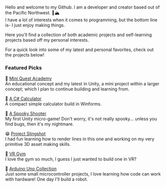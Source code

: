 Hello and welcome to my Github. I am a developer and creator based out of the Pacific Northwest. :evergreen_tree::mountain_snow:
</br>I have a lot of interests when it comes to programming, but the bottom line is- I just enjoy making things. 

Here you'll find a collection of both academic projects and self-learning projects based off my personal interests.

For a quick look into some of my latest and personal favorites, check out the projects below!

### Featured Picks
:brain: [Mini Quest Academy](https://github.com/MMdevworks/project_spell)
</br>An educational concept and my latest in Unity, a mini project within a larger concept; which I plan to continue building and learning from.

:1234: [A C# Calculator](https://github.com/MMdevworks/Calculator_Winform)
</br>A compact simple calculator build in Winforms.

:ghost: [A Spooky Shooter](https://github.com/MMdevworks/game-01)
</br>My first Unity micro-game! Don't worry, it's not really spooky... unless you find bugs, then it's my nightmare.

:grin: [Project Slingshot](https://github.com/MMdevworks/slingshot)
</br>I had fun learning how to render lines in this one and working on my very primitive 3D asset making skills.

:muscle: [VR Gym](https://github.com/MMdevworks/vr-gym) 
</br>I love the gym so much, I guess I just wanted to build one in VR?

:robot: [Arduino Uno Collection](https://github.com/MMdevworks/arduino-uno) 
</br>Just some small microcontroller projects, I love learning how code can work with hardware! One day I'll build a robot.


